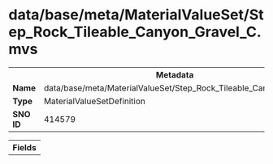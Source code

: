 <h1>data/base/meta/MaterialValueSet/Step_Rock_Tileable_Canyon_Gravel_C.mvs</h1><table><tr><th colspan="100%">Metadata</th></tr><tr><td><b>Name</b></td><td>data/base/meta/MaterialValueSet/Step_Rock_Tileable_Canyon_Gravel_C.mvs</td></tr><tr><td><b>Type</b></td><td>MaterialValueSetDefinition</td></tr><tr><td><b>SNO ID</b></td><td>414579</td></tr></table>

<table><tr><th colspan="100%">Fields</th></tr></table>

